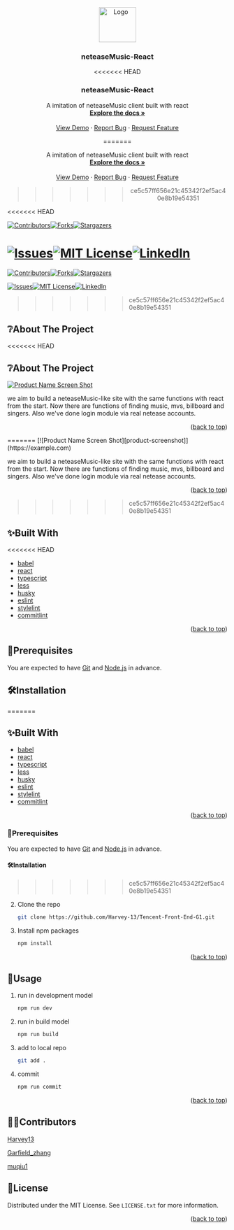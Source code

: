 <div id="top"></div>
<div align="center">
  <a href="https://github.com/Harvey-13/Tencent-Front-End-G1">
    <img src="https://gimg2.baidu.com/image_search/src=http%3A%2F%2Fcdn7-static.tshe.com%2Fuploads%2Fimages%2FCampaignDescriptionImage%2F1491816474090%E7%BD%91%E6%98%93%E4%BA%91%E9%9F%B3%E4%B9%90.png&refer=http%3A%2F%2Fcdn7-static.tshe.com&app=2002&size=f9999,10000&q=a80&n=0&g=0n&fmt=jpeg?sec=1643038640&t=fd20d11595db48ea452e544cf558ff04" alt="Logo" width="85" height="80">
  </a>

<h3 align="center">neteaseMusic-React</h3>

<<<<<<< HEAD
<h3 align="center">neteaseMusic-React</h3>

  <p align="center">
    A imitation of neteaseMusic client built with react
    <br />
    <a href="https://github.com/Harvey-13/Tencent-Front-End-G1"><strong>Explore the docs »</strong></a>
    <br />
    <br />
    <a href="http://47.241.10.132:3344/">View Demo</a>
    ·
    <a href="https://github.com/Harvey-13/Tencent-Front-End-G1/issues">Report Bug</a>
    ·
    <a href="https://github.com/Harvey-13/Tencent-Front-End-G1/pulls">Request Feature</a>
  </p>
=======
  <p align="center">
    A imitation of neteaseMusic client built with react
    <br />
    <a href="https://github.com/Harvey-13/Tencent-Front-End-G1"><strong>Explore the docs »</strong></a>
    <br />
    <br />
    <a href="http://47.241.10.132:3344/">View Demo</a>
    ·
    <a href="https://github.com/Harvey-13/Tencent-Front-End-G1/issues">Report Bug</a>
    ·
    <a href="https://github.com/Harvey-13/Tencent-Front-End-G1/pulls">Request Feature</a>
  </p>

>>>>>>> ce5c57ff656e21c45342f2ef5ac40e8b19e54351


</div>

<<<<<<< HEAD
</div>

[![Contributors][contributors-shield]][contributors-url][![Forks][forks-shield]][forks-url][![Stargazers][stars-shield]][stars-url]

[![Issues][issues-shield]][issues-url][![MIT License][license-shield]][license-url][![LinkedIn][linkedin-shield]][linkedin-url]
=======
[![Contributors][contributors-shield]][contributors-url][![Forks][forks-shield]][forks-url][![Stargazers][stars-shield]][stars-url]

[![Issues][issues-shield]][issues-url][![MIT License][license-shield]][license-url][![LinkedIn][linkedin-shield]][linkedin-url]

>>>>>>> ce5c57ff656e21c45342f2ef5ac40e8b19e54351




## ❔About The Project

<<<<<<< HEAD
## ❔About The Project

[![Product Name Screen Shot][product-screenshot]](https://example.com)

we aim to build a neteaseMusic-like site with the same functions with react from the start. Now there are functions of finding music, mvs, billboard and singers. Also we've done login module via real netease accounts.

<p align="right">(<a href="#top">back to top</a>)</p>
=======
[![Product Name Screen Shot][product-screenshot]](https://example.com)

we aim to build a neteaseMusic-like site with the same functions with react from the start. Now there are functions of finding music, mvs, billboard and singers. Also we've done login module via real netease accounts.

<p align="right">(<a href="#top">back to top</a>)</p>

>>>>>>> ce5c57ff656e21c45342f2ef5ac40e8b19e54351

## ✨Built With

<<<<<<< HEAD
* [babel](https://babeljs.io/)
* [react](https://reactjs.org/)
* [typescript](https://www.typescriptlang.org/)
* [less](https://lesscss.org/)
* [husky](https://typicode.github.io/husky/#/)
* [eslint](https://eslint.bootcss.com/)
* [stylelint](https://www.npmjs.com/package/stylelint)
* [commitlint](https://commitlint.js.org/)

<p align="right">(<a href="#top">back to top</a>)</p>

## 🎈Prerequisites

You are expected to have [Git](https://git-scm.com/) and [Node.js](https://nodejs.org/en/) in advance.



## 🛠Installation
=======
## ✨Built With

* [babel](https://babeljs.io/)
* [react](https://reactjs.org/)
* [typescript](https://www.typescriptlang.org/)
* [less](https://lesscss.org/)
* [husky](https://typicode.github.io/husky/#/)
* [eslint](https://eslint.bootcss.com/)
* [stylelint](https://www.npmjs.com/package/stylelint)
* [commitlint](https://commitlint.js.org/)

<p align="right">(<a href="#top">back to top</a>)</p>



### 🎈Prerequisites

You are expected to have [Git](https://git-scm.com/) and [Node.js](https://nodejs.org/en/) in advance.



#### 🛠Installation
>>>>>>> ce5c57ff656e21c45342f2ef5ac40e8b19e54351

2. Clone the repo
   ```sh
   git clone https://github.com/Harvey-13/Tencent-Front-End-G1.git
   ```
3. Install npm packages
   ```sh
   npm install
   ```

<p align="right">(<a href="#top">back to top</a>)</p>



## 🌸Usage

1. run in development model

   ```sh
   npm run dev
   ```

2. run in build model

   ```sh
   npm run build
   ```

3. add to local repo

   ```sh
   git add .
   ```

4. commit 

   ```sh
   npm run commit
   ```

   

<p align="right">(<a href="#top">back to top</a>)</p>

## 👨‍💻Contributors

[Harvey13](https://github.com/Harvey-13)

[Garfield_zhang](https://github.com/Garfield-0927)

[muqiu1](https://github.com/muqiu1)



## 📝License

Distributed under the MIT License. See `LICENSE.txt` for more information.

<p align="right">(<a href="#top">back to top</a>)</p>



[contributors-shield]: https://img.shields.io/github/contributors/Harvey-13/Tencent-Front-End-G1.svg?style=for-the-badge
[contributors-url]: https://github.com/Harvey-13/Tencent-Front-End-G1/graphs/contributors
[forks-shield]: https://img.shields.io/github/forks/Harvey-13/Tencent-Front-End-G1.svg?style=for-the-badge
[forks-url]: https://github.com/Harvey-13/Tencent-Front-End-G1/network/members
[stars-shield]: https://img.shields.io/github/stars/Harvey-13/Tencent-Front-End-G1.svg?style=for-the-badge
[stars-url]: https://github.com/Harvey-13/Tencent-Front-End-G1/stargazers
[issues-shield]: https://img.shields.io/github/issues/Harvey-13/Tencent-Front-End-G1.svg?style=for-the-badge
[issues-url]: https://github.com/Harvey-13/Tencent-Front-End-G1/issues
[license-shield]: https://img.shields.io/github/license/Harvey-13/Tencent-Front-End-G1.svg?style=for-the-badge
[license-url]: https://github.com/Harvey-13/Tencent-Front-End-G1/blob/master/LICENSE.txt
[linkedin-shield]: https://img.shields.io/badge/-LinkedIn-black.svg?style=for-the-badge&logo=linkedin&colorB=555
[linkedin-url]: https://linkedin.com/in/Harvey-13
[product-screenshot]: images/screenshot.png
